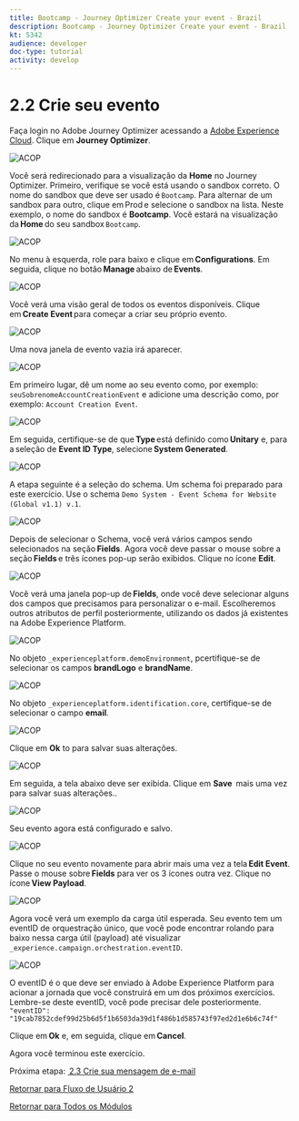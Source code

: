 ```yaml
---
title: Bootcamp - Journey Optimizer Create your event - Brazil
description: Bootcamp - Journey Optimizer Create your event - Brazil
kt: 5342
audience: developer
doc-type: tutorial
activity: develop
---
```

# 2.2 Crie seu evento

Faça login no Adobe Journey Optimizer acessando a [Adobe Experience Cloud](https://experience.adobe.com). Clique em **Journey Optimizer**.

![ACOP](./images/acophome.png)

Você será redirecionado para a visualização da **Home** no Journey Optimizer. Primeiro, verifique se você está usando o sandbox correto. O nome do sandbox que deve ser usado é `Bootcamp`. Para alternar de um sandbox para outro, clique em Prod e selecione o sandbox na lista. Neste exemplo, o nome do sandbox é **Bootcamp**. Você estará na visualização da **Home** do seu sandbox `Bootcamp`. 

![ACOP](./images/acoptriglp.png)

No menu à esquerda, role para baixo e clique em **Configurations**. Em seguida, clique no botão **Manage** abaixo de **Events**. 

![ACOP](./images/acopmenu.png)

Você verá uma visão geral de todos os eventos disponíveis. Clique em **Create Event** para começar a criar seu próprio evento. 

![ACOP](./images/emptyevent.png)

Uma nova janela de evento vazia irá aparecer.

![ACOP](./images/emptyevent1.png)

Em primeiro lugar, dê um nome ao seu evento como, por exemplo: `seuSobrenomeAccountCreationEvent` e adicione uma descrição como, por exemplo: `Account Creation Event`.

![ACOP](./images/eventdescription.png)

Em seguida, certifique-se de que **Type** está definido como **Unitary** e, para a seleção de **Event ID Type**, selecione **System Generated**. 

![ACOP](./images/eventidtype.png)

A etapa seguinte é a seleção do schema. Um schema foi preparado para este exercício. Use o schema `Demo System - Event Schema for Website (Global v1.1) v.1`.

![ACOP](./images/eventschema.png)

Depois de selecionar o Schema, você verá vários campos sendo selecionados na seção **Fields**. Agora você deve passar o mouse sobre a seção **Fields** e três ícones pop-up serão exibidos. Clique no ícone **Edit**. 

![ACOP](./images/eventpayload.png)

Você verá uma janela pop-up de **Fields**, onde você deve selecionar alguns dos campos que precisamos para personalizar o e-mail. Escolheremos outros atributos de perfil posteriormente, utilizando os dados já existentes na Adobe Experience Platform. 

![ACOP](./images/eventfields.png)

No objeto `_experienceplatform.demoEnvironment`, pcertifique-se de selecionar os campos **brandLogo** e **brandName**.

![ACOP](./images/eventpayloadbr.png)

No objeto `_experienceplatform.identification.core`, certifique-se de selecionar o campo **email**.

![ACOP](./images/eventpayloadbrid.png)

Clique em **Ok** to para salvar suas alterações.

![ACOP](./images/saveok.png)

Em seguida, a tela abaixo deve ser exibida. Clique em **Save**  mais uma vez para salvar suas alterações..

![ACOP](./images/eventsave.png)

Seu evento agora está configurado e salvo.

![ACOP](./images/eventdone.png)

Clique no seu evento novamente para abrir mais uma vez a tela **Edit Event**. Passe o mouse sobre **Fields** para ver os 3 ícones outra vez. Clique no ícone **View Payload**. 

![ACOP](./images/viewevent.png)

Agora você verá um exemplo da carga útil esperada. 
Seu evento tem um eventID de orquestração único, que você pode encontrar rolando para baixo nessa carga útil (payload) até visualizar `_experience.campaign.orchestration.eventID`.

![ACOP](./images/payloadeventID.png)

O eventID é o que deve ser enviado à Adobe Experience Platform para acionar a jornada que você construirá em um dos próximos exercícios. Lembre-se deste eventID, você pode precisar dele posteriormente.
`"eventID": "19cab7852cdef99d25b6d5f1b6503da39d1f486b1d585743f97ed2d1e6b6c74f"`

Clique em **Ok** e, em seguida, clique em **Cancel**. 

Agora você terminou este exercício. 

Próxima etapa: [ 2.3 Crie sua mensagem de e-mail](./ex3.md)

[Retornar para Fluxo de Usuário 2](./uc2.md)

[Retornar para Todos os Módulos](../../overview.md)
